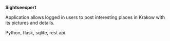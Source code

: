 **Sightseexpert**

Application allows logged in users to post interesting places in Krakow with its pictures and details. 

Python, flask, sqlite, rest api
